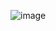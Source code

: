 ![image](https://user-images.githubusercontent.com/450098/191853169-4a4d1123-fa6d-4fa6-9220-4e243f85d801.png)
